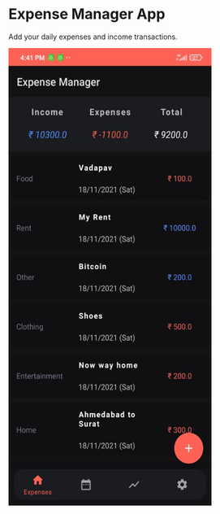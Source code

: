 # Expense Manager App
Add your daily expenses and income transactions.


<img src="https://raw.githubusercontent.com/jashgarala19/Expense_Manager/master/screenshots/ss.jpeg" height="900px" width="400px">
  


<!-- ![alt text](https://raw.githubusercontent.com/jashgarala19/Expense_Manager/master/screenshots/ss.jpeg?raw=true) -->
